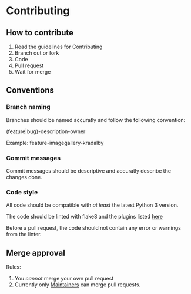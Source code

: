 # Contributing

## How to contribute
1. Read the guidelines for Contributing
2. Branch out or fork
3. Code
4. Pull request
5. Wait for merge

## Conventions

### Branch naming
Branches should be named accuratly and follow the following convention:

(feature|bug)-description-owner

Example: feature-imagegallery-kradalby

### Commit messages
Commit messages should be descriptive and accuratly describe the changes done.

### Code style
All code should be compatible with _at least_ the latest Python 3 version.

The code should be linted with flake8 and the plugins listed [here](https://github.com/nuxis/p0sX-server/blob/master/requirements/lint.txt)

Before a pull request, the code should not contain any error or warnings from the linter.

## Merge approval

Rules:

1. You _cannot_ merge your own pull request
2. Currently only [Maintainers](https://github.com/nuxis/p0sX-server/blob/master/MAINTAINERS) can merge pull requests.
